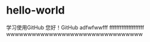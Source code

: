 # hello-world
学习使用GitHub
您好！GitHub
adfwfwwfff
ffffffffffffffffffff
wwwwwwwwwwwwwwwwwwwwwwwwwwwwwwww
